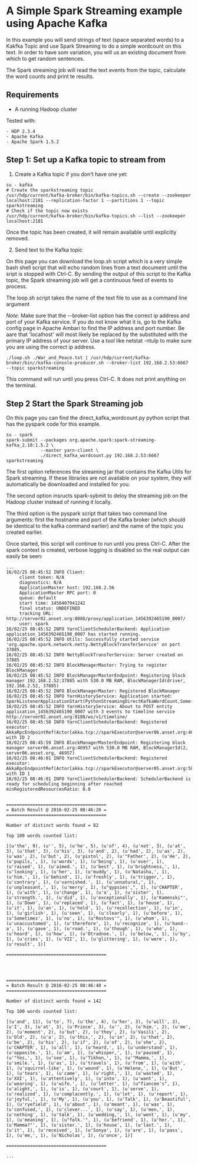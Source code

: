 # A Simple Spark Streaming example using Apache Kafka

In this example you will send strings of text (space separated words) to a Kakfka Topic and use Spark Streaming to do a simple wordcount on this text. In order to have som variation, you will us an existing document from which to get random sentences.

The Spark streaming job will read the text events from the topic, calculate the word counts and print te results.

## Requirements

* A running Hadoop cluster

Tested with:
```
- HDP 2.3.4 
- Apache Kafka
- Apache Spark 1.5.2
```

## Step 1: Set up a Kafka topic to stream from 

1. Create a Kafka topic if you don't have one yet:

```
su - kafka
# Create the sparkstreaming topic
/usr/hdp/current/kafka-broker/bin/kafka-topics.sh --create --zookeeper localhost:2181 --replication-factor 1 --partitions 1 --topic sparkstreaming
# Check if the topic now exists
/usr/hdp/current/kafka-broker/bin/kafka-topics.sh --list --zookeeper localhost:2181
````

Once the topic has been created, it will remain available until explicitly removed.

2. Send text to the Kafka topic

On this page you can download the loop.sh script which is a very simple bash shell script that will echo random lines from a text document until the sript is stopped with Ctrl-C. By sending the output of this script to the Kafka topic, the Spark streaming job will get a continuous feed of events to process.

The loop.sh script takes the name of the text file to use as a command line argument

*Note*: Make sure that the --broker-list option has the correct ip address and port of your Kafka service. If you do not know what it is, go to the Kafka config page in Apache Ambari to find the IP address and port number. Be aare that 'localhost' will most likely be replaced by the substituted with the primary IP address of your server. Use a tool like netstat -ntulp to make sure you are using the correct ip address.

```
./loop.sh ./War_and_Peace.txt | /usr/hdp/current/kafka-broker/bin//kafka-console-producer.sh --broker-list 192.168.2.53:6667 --topic sparkstreaming
```

This command will run until you press Ctrl-C. It does not print anything on the terminal.


## Step 2 Start the Spark Streaming job

On this page you can find the direct_kafka_wordcount.py python script that has the pyspark code for this example.

```
su - spark
spark-submit --packages org.apache.spark:spark-streaming-kafka_2.10:1.5.2 \
             --master yarn-client \
             ./direct_kafka_wordcount.py 192.168.2.53:6667 sparkstreaming
```

The first option references the streaming jar that contains the Kafka Utils for Spark streaming. If these libraries are not available on your system, they will automatically be downloaded and installed for you.

The second option insructs spark-sybmit to deloy the streaming job on the Hadoop cluster instead of running it locally.

The third option is the pyspark script that takes two command line arguments: first the hostname and port of the Kafka broker (which should be identical to the kafka command earlier) and the name of the topic you created earlier.

Once started, this script will continue to run until you press Ctrl-C. After the spark context is created, verbose logging is disabled so the real output can easily be seen:

```
...
16/02/25 08:45:52 INFO Client: 
	 client token: N/A
	 diagnostics: N/A
	 ApplicationMaster host: 192.168.2.56
	 ApplicationMaster RPC port: 0
	 queue: default
	 start time: 1456407941242
	 final status: UNDEFINED
	 tracking URL: http://server02.anset.org:8088/proxy/application_1456392465190_0007/
	 user: spark
16/02/25 08:45:52 INFO YarnClientSchedulerBackend: Application application_1456392465190_0007 has started running.
16/02/25 08:45:52 INFO Utils: Successfully started service 'org.apache.spark.network.netty.NettyBlockTransferService' on port 37885.
16/02/25 08:45:52 INFO NettyBlockTransferService: Server created on 37885
16/02/25 08:45:52 INFO BlockManagerMaster: Trying to register BlockManager
16/02/25 08:45:52 INFO BlockManagerMasterEndpoint: Registering block manager 192.168.2.52:37885 with 530.0 MB RAM, BlockManagerId(driver, 192.168.2.52, 37885)
16/02/25 08:45:52 INFO BlockManagerMaster: Registered BlockManager
16/02/25 08:45:52 INFO YarnHistoryService: Application started: SparkListenerApplicationStart(PythonStreamingDirectKafkaWordCount,Some(application_1456392465190_0007),1456407929435,spark,None,None)
16/02/25 08:45:52 INFO YarnHistoryService: About to POST entity application_1456392465190_0007 with 3 events to timeline service http://server02.anset.org:8188/ws/v1/timeline/
16/02/25 08:45:58 INFO YarnClientSchedulerBackend: Registered executor: AkkaRpcEndpointRef(Actor[akka.tcp://sparkExecutor@server06.anset.org:46283/user/Executor#1389738519]) with ID 2
16/02/25 08:45:59 INFO BlockManagerMasterEndpoint: Registering block manager server06.anset.org:46957 with 530.0 MB RAM, BlockManagerId(2, server06.anset.org, 46957)
16/02/25 08:46:01 INFO YarnClientSchedulerBackend: Registered executor: AkkaRpcEndpointRef(Actor[akka.tcp://sparkExecutor@server05.anset.org:58707/user/Executor#-1987030888]) with ID 1
16/02/25 08:46:01 INFO YarnClientSchedulerBackend: SchedulerBackend is ready for scheduling beginning after reached minRegisteredResourcesRatio: 0.8


======================================
= Batch Result @ 2016-02-25 08:46:20 =
======================================

Number of distinct words found = 82

Top 100 words counted list:

[(u'the', 9), (u'', 5), (u'he', 5), (u'of', 4), (u'not', 3), (u'at', 3), (u'that', 3), (u'his', 3), (u'and', 2), (u'had', 2), (u'as', 2), (u'was', 2), (u'but', 2), (u'pistol', 2), (u'"Father', 2), (u'He', 2), (u'pupils,', 1), (u'words', 1), (u'being', 1), (u'over', 1), (u'raised', 1), (u'aimed.', 1), (u'best', 1), (u'brightness,', 1), (u'looking', 1), (u'her', 1), (u'muddy', 1), (u'Natasha,', 1), (u'him.', 1), (u'behind', 1), (u'freshly', 1), (u'trigger,', 1), (u'contrary', 1), (u'varnished.', 1), (u'unnatural,', 1), (u'unpleasant,', 1), (u'merry', 1), (u"gypsies',", 1), (u'CHAPTER', 1), (u'with', 1), (u'change', 1), (u'a', 1), (u'sister', 1), (u'strength.', 1), (u'did', 1), (u'exceptionally', 1), (u'Kamenski"', 1), (u'Down', 1), (u'replaced', 1), (u'fact', 1), (u'house', 1), (u'it', 1), (u'an', 1), (u'held', 1), (u'recollection', 1), (u'in', 1), (u'girlish', 1), (u'seen', 1), (u'clearly', 1), (u'before', 1), (u'Sometimes', 1), (u'no', 1), (u"Rostovs'", 1), (u'whom', 1), (u'unaccustomed', 1), (u'therefore', 1), (u'recognize', 1), (u'hand--a', 1), (u'gave', 1), (u'road.', 1), (u'though', 1), (u'who', 1), (u'heard', 1), (u'how', 1), (u'Otradnoe.', 1), (u'below,', 1), (u'by', 1), (u'cries', 1), (u'VII', 1), (u'glittering', 1), (u'were', 1), (u'result', 1)]

======================================




======================================
= Batch Result @ 2016-02-25 08:46:40 =
======================================

Number of distinct words found = 142

Top 100 words counted list:

[(u'and', 11), (u'to', 7), (u'the', 4), (u'her', 3), (u'will', 3), (u'I', 3), (u'at', 3), (u'Prince', 3), (u'', 2), (u'him.', 2), (u'me', 2), (u'moment', 2), (u'but', 2), (u'they', 2), (u'Vasili', 2), (u'Old', 2), (u'a', 2), (u'this,', 2), (u'in', 2), (u'that', 2), (u'be', 2), (u'his', 2), (u'if', 2), (u'of', 2), (u'she', 2), (u'CHAPTER', 1), (u'all', 1), (u'heard,', 1), (u'understand', 1), (u'opposite.', 1), (u'am', 1), (u'whisper,', 1), (u'paused', 1), (u'"Yes,', 1), (u'see', 1), (u'Tikhon,', 1), (u'"Mamma,', 1), (u'smile.', 1), (u'as', 1), (u'travels', 1), (u'from', 1), (u'with', 1), (u'squirrel-like', 1), (u'wound', 1), (u'Helene,', 1), (u'But', 1), (u'tears', 1), (u'came', 1), (u'right,', 1), (u'wasted', 1), (u'XXI', 1), (u'attentively', 1), (u'into', 1), (u'want', 1), (u'wearing', 1), (u'wife.', 1), (u'letter', 1), (u"fiancee's", 1), (u'alight,', 1), (u'is', 1), (u'court', 1), (u'serve', 1), (u'realized', 1), (u'complacently.', 1), (u'let', 1), (u'report', 1), (u'joyful,', 1), (u'My', 1), (u'you', 1), (u'Talk', 1), (u'Beautiful', 1), (u'ryefield', 1), (u'about', 1), (u'meant', 1), (u'was', 1), (u'confused,', 1), (u'clever...', 1), (u'say', 1), (u'men,', 1), (u'nothing', 1), (u'talk', 1), (u'wedding,', 1), (u'went', 1), (u'my', 1), (u'meaning', 1), (u"folk.'", 1), (u'befriend', 1), (u'her.', 1), (u'Mamma?"', 1), (u'sister.', 1), (u'house', 1), (u'last.', 1), (u'it', 1), (u'received', 1), (u'Sonya', 1), (u'are', 1), (u'pass', 1), (u'me,', 1), (u'Nicholas', 1), (u'once', 1)]

======================================

...

```




